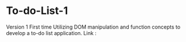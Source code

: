 # To-do-List-1
Version 1
First time Utilizing DOM manipulation and function concepts to develop a to-do list application.
Link : 

